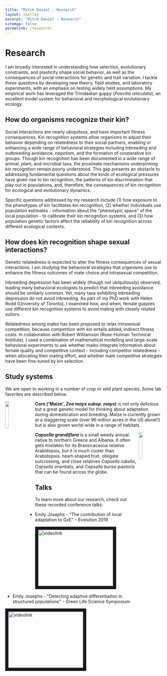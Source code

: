 ```yaml
---
title: "Mitch Daniel - Research"
layout: textlay
excerpt: "Mitch Daniel - Research"
sitemap: false
permalink: /research/
---
```


# Research

I am broadly interested in understanding how selection, evolutionary constraints, and plasticity shape social behavior, as well as the consequences of social interactions for genetic and trait variation. I tackle these questions by developing new theory, field studies, and laboratory experiments, with an emphasis on testing widely held assumptions. My empirical work has leveraged the Trinidadian guppy (<i>Poecilia reticulata</i>), an excellent model system for behavioral and morphological evolutionary ecology.

## How do organisms recognize their kin?

Social interactions are nearly ubiquitous, and have important fitness consequences. Kin recognition systems allow organisms to adjust their behavior depending on relatedness to their social partners, enabling or enhancing a wide range of behavioral strategies including inbreeding and outbreeding avoidance, nepotism, and the formation of cooperative kin groups. Though kin recognition has been documented in a wide range of animal, plant, and microbial taxa, the proximate mechanisms underpinning kin recognition remain poorly understood. This gap presents an obstacle to addressing fundamental questions about the kinds of ecological pressures have given rise to kin recognition, the patterns of kin discrimination that play out in populations, and, therefore, the consequences of kin recognition for ecological and evolutionary dynamics.

Specific questions addressed by my research include (1) how exposure to the phenotypes of kin facilitates kin recognition, (2) whether individuals use population estimates - information about the "phenotypic space" of the local population - to calibrate their kin recognition systems, and (3) how population genetic factors affect the reliability of kin recognition across different ecological contexts.

## How does kin recognition shape sexual interactions?

Genetic relatedness is expected to alter the fitness consequences of sexual interactions. I am studying the behavioral strategies that organisms use to enhance the fitness outcomes of mate choice and intrasexual competition.

Inbreeding depression has been widely (though not ubiquitously) observed, leading many behavioral ecologists to predict that inbreeding avoidance should be similarly common. Yet, many taxa exhibiting inbreeding depression do not avoid inbreeding. As part of my PhD work with Helen Rodd (University of Toronto), I examined how, and when, female guppies use different kin recognition systems to avoid mating with closely related suitors.

Relatedness among males has been proposed to relax intrasexual competition, because competition with kin entails added, indirect fitness costs. In collaboration with Robert Williamson (Rose-Hulman Technical Institute), I used a combination of mathematical modelling and large-scale behavioral experiments to ask whether males integrate information about female quality and competitive context - including competitor relatedness - when allocating their mating effort, and whether male competitive strategies have been fine-tuned by kin selection.







## Study systems

We are open to working in a number of crop or wild plant species. Some lab favorites are described below.

<div>

<img src = "{{ site.url}}{{ site.baseurl}}/images/flintydenty.jpeg" class="img-responsive" width = "15%" style="float: left; padding-right: 20px" />

**Corn ('Maize', *Zea mays subsp. mays*)** is not only delicious but a great genetic model for thinking about adaptation during domestication and breeding. Maize is currently grown at a staggering scale (over 96 million acres in the US alone!!) but is also grown world-wide in a range of habitats.

</div>
<div>

<img src = "{{ site.url}}{{ site.baseurl}}/images/cg.png" class="img-responsive" width = "15%" style="float: right; padding-leftt: 20px" />

***Capsella grandiflora*** is a small weedy annual native to northern Greece and Albania. It often gets mistaken for its Brassicaceous relative Arabidopsis, but it is much cooler than Arabidopsis: heart-shaped fruit, obligate outcrossing, and close relatives *Capsella rubella*, *Capsella orientalis*, and *Capsella bursa-pastoris* that can be found across the globe. 


</div>


## Talks

To learn more about our research, check out these recorded conference talks:

* Emily Josephs - "The contribution of local adaptation to GxE" - Evolution 2019

<a href="http://www.youtube.com/watch?feature=player_embedded&v=-sxdgWORJIw" target="_blank"><img src="http://img.youtube.com/vi/-sxdgWORJIw/0.jpg" alt="videolink" width="240" height="180" border="10" /></a>

* Emily Josephs - "Detecting adaptive differentiation in structured populations" - Green Life Science Symposium 

<a href="http://www.youtube.com/watch?feature=player_embedded&v=igNt7Fk8Npk&t=0s&index=16" target="_blank"><img src="http://img.youtube.com/vi/igNt7Fk8Npk&t=0s&index=16/0.jpg" alt="videolink" width="240" height="180" border="10" /></a>
